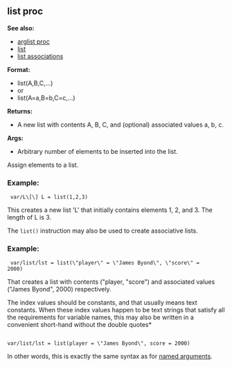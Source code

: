 ## list proc
**See also:**
*   [arglist proc](/proc/arglist)
*   [list](/list)
*   [list associations](/list/associations)
<!-- -->
**Format:**
*   list(A,B,C,\...)
*   or
*   list(A=a,B=b,C=c,\...)
<!-- -->
**Returns:**
*   A new list with contents A, B, C, and (optional) associated values
    a, b, c.
<!-- -->
**Args:**
*   Arbitrary number of elements to be inserted into the list.


Assign elements to a list.
### Example:

```
 var/L\[\] L = list(1,2,3) 
```
 

This creates a
new list \'L\' that initially contains elements 1, 2, and 3. The length
of L is 3. 

The `list()` instruction may also be used to create
associative lists.
### Example:

```
 var/list/lst = list(\"player\" = \"James Byond\", \"score\" =
2000) 
```
 

That creates a list with contents (\"player,
\"score\") and associated values (\"James Byond\", 2000) respectively.


The index values should be constants, and that usually means
text constants. When these index values happen to be text strings that
satisfy all the requirements for variable names, this may also be
written in a convenient short-hand without the double quotes* 
```

var/list/lst = list(player = \"James Byond\", score = 2000) 
```



In other words, this is exactly the same syntax as for [named
arguments](/proc/arguments/named).
